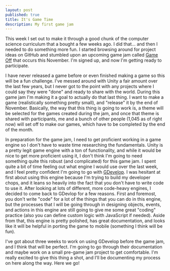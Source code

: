 ```yaml
---
layout: post
published: true
title: It's Game Time
description: My first game jam
---
```

This week I set out to make it through a good chunk of the computer science curriculum that a bought a few weeks ago. I did that... and then I needed to do something more fun. I started browsing around for project ideas on GitHub and stumbled upon an upcoming game jam called [Game Off](https://itch.io/jam/game-off-2019) that occurs this November. I'm signed up, and now I'm getting ready to participate. 

I have never released a game before or even finished making a game so this will be a fun challenge. I've messed around with Unity a fair amount over the last few years, but I never got to the point with any projects where I could say they were "done" and ready to share with the world. During this game jam I'm making it a goal to actually do that last thing. I want to make a game (realistically something pretty small), and "release" it by the end of November. Basically, the way that this thing is going to work is, a theme will be selected for the games created during the jam, and once that theme is shared with participants, me and a bunch of other people (1,045 as of right now) will set off to make our games, which have to be completed by the end of the month.

In preparation for the game jam, I need to get proficient working in a game engine so I don't have to waste time researching the fundamentals. Unity is a pretty legit game engine with a ton of functionality, and while it would be nice to get more proficient using it, I don't think I'm going to need something quite this robust (and complicated) for this game jam. I spent quite a bit of time feeling out what engine I would use over the last week, and I feel pretty confident I'm going to go with [GDevelop](https://gdevelop-app.com/). I was hesitant at first about using this engine because I'm trying to build my developer chops, and it leans so heavily into the fact that you don't have to write code to use it. After looking at lots of different, more code-heavy engines, I decided to come back to GDevlop for a few reasons. First and foremost, you don't write "code" for a lot of the things that you can do in this engine, but the processes that I will be going through in designing objects, events, and actions in this engine are still going to give me some great "coding" practice (also you can define custom logic with JavaScript if needed). Aside from that, this engine is pretty polished, has great documentation, and looks like it will be helpful in porting the game to mobile (something I think will be fun).

I've got about three weeks to work on using GDevelop before the game jam, and I think that will be perfect. I'm going to go through their documentation and maybe work on a small pre-game jam project to get comfortable. I'm really excited to give this thing a shot, and I'll be documenting my process on here along the way. Here we go!
